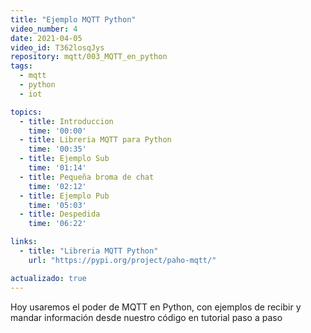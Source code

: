 ```yaml
---
title: "Ejemplo MQTT Python"
video_number: 4
date: 2021-04-05
video_id: T362losqJys
repository: mqtt/003_MQTT_en_python
tags:
  - mqtt
  - python
  - iot

topics:
  - title: Introduccion
    time: '00:00'
  - title: Libreria MQTT para Python
    time: '00:35'
  - title: Ejemplo Sub
    time: '01:14'
  - title: Pequeña broma de chat
    time: '02:12'
  - title: Ejemplo Pub
    time: '05:03'
  - title: Despedida
    time: '06:22'

links:
  - title: "Libreria MQTT Python"
    url: "https://pypi.org/project/paho-mqtt/"

actualizado: true
---
```


Hoy usaremos el poder de MQTT en Python, con ejemplos de recibir y mandar información desde nuestro código en tutorial paso a paso
